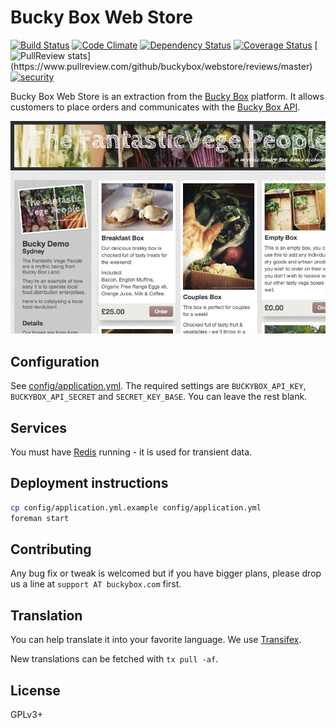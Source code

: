 # Bucky Box Web Store

[![Build Status](https://travis-ci.org/buckybox/webstore.svg?branch=master)](https://travis-ci.org/buckybox/webstore)
[![Code Climate](https://codeclimate.com/github/buckybox/webstore/badges/gpa.svg)](https://codeclimate.com/github/buckybox/webstore)
[![Dependency Status](https://gemnasium.com/buckybox/webstore.svg)](https://gemnasium.com/buckybox/webstore)
[![Coverage Status](https://coveralls.io/repos/buckybox/webstore/badge.svg?branch=master&service=github)](https://coveralls.io/github/buckybox/webstore?branch=master)
[![PullReview stats](https://www.pullreview.com/github/buckybox/webstore/badges/master.svg?)](https://www.pullreview.com/github/buckybox/webstore/reviews/master)
[![security](https://hakiri.io/github/buckybox/webstore/master.svg)](https://hakiri.io/github/buckybox/webstore/master)

Bucky Box Web Store is an extraction from the [Bucky Box](http://www.buckybox.com/) platform.
It allows customers to place orders and communicates with the [Bucky Box API](https://api.buckybox.com/docs/).

![Screenshot](doc/screenshot.jpg)

## Configuration

See [config/application.yml](https://github.com/buckybox/webstore/blob/master/config/application.yml.example).
The required settings are `BUCKYBOX_API_KEY`, `BUCKYBOX_API_SECRET` and `SECRET_KEY_BASE`. You can leave the rest blank.

## Services

You must have [Redis](http://redis.io/) running - it is used for transient data.

## Deployment instructions

```bash
cp config/application.yml.example config/application.yml
foreman start
```

## Contributing

Any bug fix or tweak is welcomed but if you have bigger plans, please drop us a line at `support AT buckybox.com` first.

## Translation

You can help translate it into your favorite language. We use [Transifex](https://www.transifex.com/projects/p/buckybox-webstore/).

New translations can be fetched with `tx pull -af`.

## License

GPLv3+

